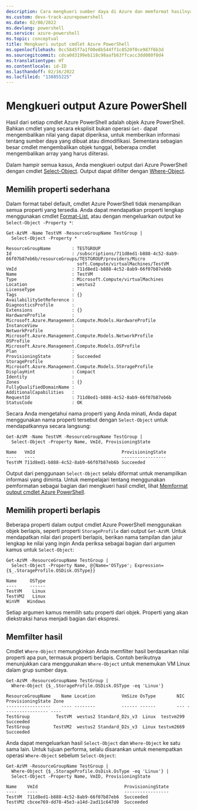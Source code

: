 ```yaml
---
description: Cara mengkueri sumber daya di Azure dan memformat hasilnya.
ms.custom: devx-track-azurepowershell
ms.date: 02/08/2022
ms.devlang: powershell
ms.service: azure-powershell
ms.topic: conceptual
title: Mengkueri output cmdlet Azure PowerShell
ms.openlocfilehash: 0cc5845f7a1f00e8b544ff1c8520f0ce987f6b3d
ms.sourcegitcommit: cdca0d3199eb118c98aafb63ffcacc3dd080f0d4
ms.translationtype: HT
ms.contentlocale: id-ID
ms.lasthandoff: 02/16/2022
ms.locfileid: "138855225"
---
```

# <a name="query-output-of-azure-powershell"></a>Mengkueri output Azure PowerShell

Hasil dari setiap cmdlet Azure PowerShell adalah objek Azure PowerShell. Bahkan cmdlet yang secara eksplisit bukan operasi `Get-` dapat mengembalikan nilai yang dapat diperiksa, untuk memberikan informasi tentang sumber daya yang dibuat atau dimodifikasi. Sementara sebagian besar cmdlet mengembalikan objek tunggal, beberapa cmdlet mengembalikan array yang harus diiterasi.

Dalam hampir semua kasus, Anda mengkueri output dari Azure PowerShell dengan cmdlet [Select-Object](/powershell/module/Microsoft.PowerShell.Utility/Select-Object). Output dapat difilter dengan [Where-Object](/powershell/module/Microsoft.PowerShell.Core/Where-Object).

## <a name="select-simple-properties"></a>Memilih properti sederhana

Dalam format tabel default, cmdlet Azure PowerShell tidak menampilkan semua properti yang tersedia. Anda dapat mendapatkan properti lengkap menggunakan cmdlet [Format-List](/powershell/module/microsoft.powershell.utility/format-list), atau dengan mengeluarkan output ke `Select-Object -Property *`:

```azurepowershell-interactive
Get-AzVM -Name TestVM -ResourceGroupName TestGroup |
  Select-Object -Property *
```

```Output
ResourceGroupName        : TESTGROUP
Id                       : /subscriptions/711d8ed1-b888-4c52-8ab9-66f07b87eb6b/resourceGroups/TESTGROUP/providers/Micro
                           soft.Compute/virtualMachines/TestVM
VmId                     : 711d8ed1-b888-4c52-8ab9-66f07b87eb6b
Name                     : TestVM
Type                     : Microsoft.Compute/virtualMachines
Location                 : westus2
LicenseType              :
Tags                     : {}
AvailabilitySetReference :
DiagnosticsProfile       :
Extensions               : {}
HardwareProfile          : Microsoft.Azure.Management.Compute.Models.HardwareProfile
InstanceView             :
NetworkProfile           : Microsoft.Azure.Management.Compute.Models.NetworkProfile
OSProfile                : Microsoft.Azure.Management.Compute.Models.OSProfile
Plan                     :
ProvisioningState        : Succeeded
StorageProfile           : Microsoft.Azure.Management.Compute.Models.StorageProfile
DisplayHint              : Compact
Identity                 :
Zones                    : {}
FullyQualifiedDomainName :
AdditionalCapabilities   :
RequestId                : 711d8ed1-b888-4c52-8ab9-66f07b87eb6b
StatusCode               : OK
```

Secara Anda mengetahui nama properti yang Anda minati, Anda dapat menggunakan nama properti tersebut dengan `Select-Object` untuk mendapatkannya secara langsung:

```azurepowershell-interactive
Get-AzVM -Name TestVM -ResourceGroupName TestGroup |
  Select-Object -Property Name, VmId, ProvisioningState
```

```Output
Name   VmId                                 ProvisioningState
----   ----                                 -----------------
TestVM 711d8ed1-b888-4c52-8ab9-66f07b87eb6b Succeeded
```

Output dari penggunaan `Select-Object` selalu diformat untuk menampilkan informasi yang diminta. Untuk mempelajari tentang menggunakan pemformatan sebagai bagian dari mengkueri hasil cmdlet, lihat [Memformat output cmdlet Azure PowerShell](formatting-output.md).

## <a name="select-nested-properties"></a>Memilih properti berlapis

Beberapa properti dalam output cmdlet Azure PowerShell menggunakan objek berlapis, seperti properti `StorageProfile` dari output `Get-AzVM`. Untuk mendapatkan nilai dari properti berlapis, berikan nama tampilan dan jalur lengkap ke nilai yang ingin Anda periksa sebagai bagian dari argumen kamus untuk `Select-Object`:

```azurepowershell-interactive
Get-AzVM -ResourceGroupName TestGroup |
  Select-Object -Property Name, @{Name='OSType'; Expression={$_.StorageProfile.OSDisk.OSType}}
```

```Output
Name     OSType
----     ------
TestVM    Linux
TestVM2   Linux
WinVM   Windows
```

Setiap argumen kamus memilih satu properti dari objek. Properti yang akan diekstraksi harus menjadi bagian dari ekspresi.

## <a name="filter-results"></a>Memfilter hasil

Cmdlet `Where-Object` memungkinkan Anda memfilter hasil berdasarkan nilai properti apa pun, termasuk properti berlapis. Contoh berikutnya menunjukkan cara menggunakan `Where-Object` untuk menemukan VM Linux dalam grup sumber daya.

```azurepowershell-interactive
Get-AzVM -ResourceGroupName TestGroup |
  Where-Object {$_.StorageProfile.OSDisk.OSType -eq 'Linux'}
```

```Output
ResourceGroupName    Name Location          VmSize OsType        NIC ProvisioningState Zone
-----------------    ---- --------          ------ ------        --- ----------------- ----
TestGroup          TestVM  westus2 Standard_D2s_v3  Linux  testvm299         Succeeded
TestGroup         TestVM2  westus2 Standard_D2s_v3  Linux testvm2669         Succeeded
```

Anda dapat mengeluarkan hasil `Select-Object` dan `Where-Object` ke satu sama lain. Untuk tujuan performa, selalu disarankan untuk menempatkan operasi `Where-Object` sebelum `Select-Object`:

```azurepowershell-interactive
Get-AzVM -ResourceGroupName TestGroup |
  Where-Object {$_.StorageProfile.OsDisk.OsType -eq 'Linux'} |
  Select-Object -Property Name, VmID, ProvisioningState
```

```Output
Name    VmId                                 ProvisioningState
----    ----                                 -----------------
TestVM  711d8ed1-b888-4c52-8ab9-66f07b87eb6  Succeeded
TestVM2 cbcee769-dd78-45e3-a14d-2ad11c647d0  Succeeded
```
